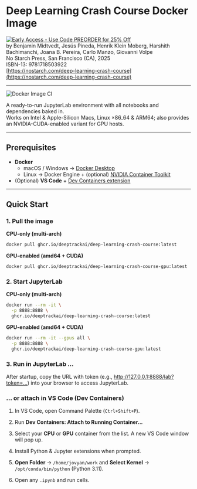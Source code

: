 # Deep Learning Crash Course Docker Image

[![Early Access - Use Code PREORDER for 25% Off](https://img.shields.io/badge/Early%20Access%20Now%20Available-Use%20Code%20PREORDER%20for%2025%25%20Off-orange)](https://nostarch.com/deep-learning-crash-course)  
by Benjamin Midtvedt, Jesús Pineda, Henrik Klein Moberg, Harshith Bachimanchi, Joana B. Pereira, Carlo Manzo, Giovanni Volpe  
No Starch Press, San Francisco (CA), 2025  
ISBN-13: 9781718503922  
[https://nostarch.com/deep-learning-crash-course](https://nostarch.com/deep-learning-crash-course)

---

![Docker Image CI](https://github.com/DeepTrackAI/DeepLearningCrashCourse/actions/workflows/docker-publish.yml/badge.svg)

A ready-to-run JupyterLab environment with all notebooks and dependencies baked in.  
Works on Intel & Apple-Silicon Macs, Linux ×86_64 & ARM64; also provides an NVIDIA-CUDA-enabled variant for GPU hosts.

---

## Prerequisites

- **Docker**  
  - macOS / Windows → [Docker Desktop](https://www.docker.com/products/docker-desktop)  
  - Linux → Docker Engine + (optional) [NVIDIA Container Toolkit](https://docs.nvidia.com/datacenter/cloud-native/container-toolkit/latest/)  
- (Optional) **VS Code** + [Dev Containers extension](https://marketplace.visualstudio.com/items?itemName=ms-vscode-remote.remote-containers)

---

## Quick Start

### 1. Pull the image

**CPU-only (multi-arch)**  
```bash
docker pull ghcr.io/deeptrackai/deep-learning-crash-course:latest
```

**GPU-enabled (amd64 + CUDA)**
```bash
docker pull ghcr.io/deeptrackai/deep-learning-crash-course-gpu:latest
```

### 2. Start JupyterLab

**CPU-only (multi-arch)**  
```bash
docker run --rm -it \
  -p 8888:8888 \
  ghcr.io/deeptrackai/deep-learning-crash-course:latest
```

**GPU-enabled (amd64 + CUDA)**
```bash
docker run --rm -it --gpus all \
  -p 8888:8888 \
  ghcr.io/deeptrackai/deep-learning-crash-course-gpu:latest
```
### 3. Run in JupyterLab ...

After startup, copy the URL with token (e.g., http://127.0.0.1:8888/lab?token=…) into your browser to access JupyterLab.

### ... or attach in VS Code (Dev Containers)

   1. In VS Code, open Command Palette (`Ctrl+Shift+P`).
   
   2. Run **Dev Containers: Attach to Running Container...**

   3. Select your **CPU** or **GPU** container from the list. A new VS Code window will pop up.

   4. Install Python & Jupyter extensions when prompted.

   5. **Open Folder** → `/home/jovyan/work` and  **Select Kernel** → `/opt/conda/bin/python` (Python 3.11).

   6. Open any `.ipynb` and run cells.